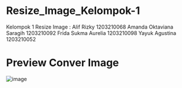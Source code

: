 # Resize_Image_Kelompok-1

 Kelompok 1 Resize Image : 
 Alif Rizky 1203210068
 Amanda Oktaviana Saragih 1203210092
 Frida Sukma Aurelia 1203210098
 Yayuk Agustina 1203210052

# Preview Conver Image
![image](https://github.com/azriki97/Resize_Image_Kelompok-1/assets/91873248/d7add9f6-174f-4e67-a8db-895d9e667539)



